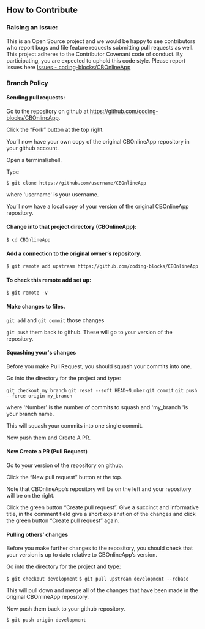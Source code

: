 ## How to Contribute

### Raising an issue:
 This is an Open Source project and we would be happy to see contributors who report bugs and file feature requests submitting pull requests as well.
 This project adheres to the Contributor Covenant code of conduct.
 By participating, you are expected to uphold this code style.
 Please report issues here [Issues - coding-blocks/CBOnlineApp](https://github.com/coding-blocks/CBOnlineApp/issues)

### Branch Policy

#### Sending pull requests:

Go to the repository on github at https://github.com/coding-blocks/CBOnlineApp.

Click the “Fork” button at the top right.

You’ll now have your own copy of the original CBOnlineApp repository in your github account.

Open a terminal/shell.

Type

`$ git clone https://github.com/username/CBOnlineApp`

where 'username' is your username.

You’ll now have a local copy of your version of the original CBOnlineApp repository.

#### Change into that project directory (CBOnlineApp):

`$ cd CBOnlineApp`

#### Add a connection to the original owner’s repository.

`$ git remote add upstream https://github.com/coding-blocks/CBOnlineApp`

#### To check this remote add set up:

`$ git remote -v`

#### Make changes to files.

`git add` and `git commit` those changes

`git push` them back to github. These will go to your version of the repository.

#### Squashing your's changes
Before you make Pull Request, you should squash your commits into one.

Go into the directory for the project and type:

`git checkout my_branch`
`git reset --soft HEAD~Number`
`git commit`
`git push --force origin my_branch`

where 'Number' is the number of commits to squash and 'my_branch 'is your branch name.

This will squash your commits into one single commit.

Now push them and Create A PR.

#### Now Create a PR (Pull Request)
Go to your version of the repository on github.

Click the “New pull request” button at the top.

Note that CBOnlineApp’s repository will be on the left and your repository will be on the right.

Click the green button “Create pull request”. Give a succinct and informative title, in the comment field give a short explanation of the changes and click the green button “Create pull request” again.

#### Pulling others’ changes
Before you make further changes to the repository, you should check that your version is up to date relative to CBOnlineApp’s version.

Go into the directory for the project and type:

`$ git checkout development`
`$ git pull upstream development --rebase`

This will pull down and merge all of the changes that have been made in the original CBOnlineApp repository.

Now push them back to your github repository.

`$ git push origin development`


